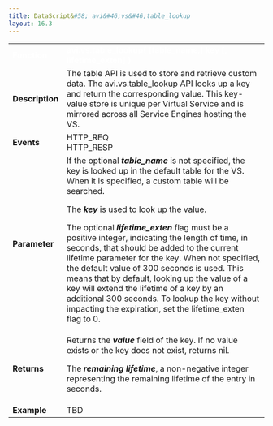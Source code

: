 ```yaml
---
title: DataScript&#58; avi&#46;vs&#46;table_lookup
layout: 16.3
---
```

<table class="table table-hover table table-bordered table-hover">  
<tbody>       
<tr>   
<td><span style="color: white; font-size: medium;"><strong>Function</strong></span></td>
<td><span style="color: white;"><b>avi.vs.table_lookup( [table_name,] key [, lifetime_exten] )</b></span></td>
</tr>
<tr>   
<td><span style="font-size: medium;"><strong>Description</strong></span></td>
<td>The table API is used to store and retrieve custom data. The avi.vs.table_lookup API looks up a key and return the corresponding value. This key-value store is unique per Virtual Service and is mirrored across all Service Engines hosting the VS.</td>
</tr>
<tr>   
<td><span style="font-size: medium;"><strong>Events</strong></span></td>
<td>HTTP_REQ<br> HTTP_RESP</td>
</tr>
<tr>   
<td><span style="font-size: medium;"><strong>Parameter</strong></span></td>
<td>If the optional <em><strong>table_name</strong></em> is not specified, the key is looked up in the default table for the VS. When it is specified, a custom table will be searched.<p></p> <p>The <em><strong>key</strong></em> is used to look up the value.</p> <p>The optional <strong><em>lifetime_exten</em></strong> flag must be a positive integer, indicating the length of time, in seconds, that should be added to the current lifetime parameter for the key. When not specified, the default value of 300 seconds is used.  This means that by default, looking up the value of a key will extend the lifetime of a key by an additional 300 seconds.  To lookup the key without impacting the expiration, set the lifetime_exten flag to 0.</p></td>
</tr>
<tr>   
<td><span style="font-size: medium;"><strong>Returns</strong></span></td>
<td>Returns the <strong><em>value</em> </strong>field of the key.  If no value exists or the key does not exist, returns nil.<p></p> <p>The <strong><em>remaining lifetime</em></strong>, a non-negative integer representing the remaining lifetime of the entry in seconds.</p></td>
</tr>
<tr>   
<td><span style="font-size: medium;"><strong>Example</strong></span></td>
<td>TBD</td>
</tr>
</tbody>
</table> 
